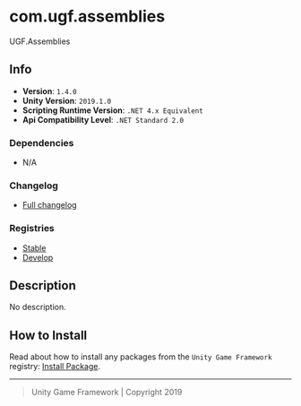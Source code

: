 # com.ugf.assemblies

UGF.Assemblies

## Info

- **Version**: `1.4.0`
- **Unity Version**: `2019.1.0`
- **Scripting Runtime Version**: `.NET 4.x Equivalent`
- **Api Compatibility Level**: `.NET Standard 2.0`

### Dependencies

- N/A

### Changelog

- [Full changelog][1]

### Registries

- [Stable][2]
- [Develop][3]

## Description

No description.

## How to Install

Read about how to install any packages from the `Unity Game Framework` registry: [Install Package][4].

---
> Unity Game Framework | Copyright 2019

[1]: changelog.md
[2]: https://bintray.com/unity-game-framework/stable/com.ugf.assemblies
[3]: https://bintray.com/unity-game-framework/dev/com.ugf.assemblies
[4]: https://github.com/unity-game-framework/ugf-documentation/wiki/Install-Package
